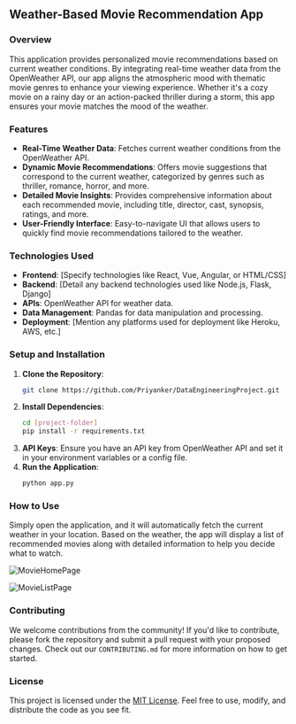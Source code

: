 ## Weather-Based Movie Recommendation App

### Overview
This application provides personalized movie recommendations based on current weather conditions. By integrating real-time weather data from the OpenWeather API, our app aligns the atmospheric mood with thematic movie genres to enhance your viewing experience. Whether it's a cozy movie on a rainy day or an action-packed thriller during a storm, this app ensures your movie matches the mood of the weather.

### Features
- **Real-Time Weather Data**: Fetches current weather conditions from the OpenWeather API.
- **Dynamic Movie Recommendations**: Offers movie suggestions that correspond to the current weather, categorized by genres such as thriller, romance, horror, and more.
- **Detailed Movie Insights**: Provides comprehensive information about each recommended movie, including title, director, cast, synopsis, ratings, and more.
- **User-Friendly Interface**: Easy-to-navigate UI that allows users to quickly find movie recommendations tailored to the weather.

### Technologies Used
- **Frontend**: [Specify technologies like React, Vue, Angular, or HTML/CSS]
- **Backend**: [Detail any backend technologies used like Node.js, Flask, Django]
- **APIs**: OpenWeather API for weather data.
- **Data Management**: Pandas for data manipulation and processing.
- **Deployment**: [Mention any platforms used for deployment like Heroku, AWS, etc.]

### Setup and Installation
1. **Clone the Repository**: 
   ```bash
   git clone https://github.com/Priyanker/DataEngineeringProject.git
   ```
2. **Install Dependencies**: 
   ```bash
   cd [project-folder]
   pip install -r requirements.txt
   ```
3. **API Keys**: Ensure you have an API key from OpenWeather API and set it in your environment variables or a config file.
4. **Run the Application**:
   ```bash
   python app.py
   ```

### How to Use
Simply open the application, and it will automatically fetch the current weather in your location. Based on the weather, the app will display a list of recommended movies along with detailed information to help you decide what to watch.

![MovieHomePage](https://github.com/Priyanker/DataEngineeringProject/assets/14792786/e9daa66e-891d-4a7b-8703-91361633808e)

![MovieListPage](https://github.com/Priyanker/DataEngineeringProject/assets/14792786/13acb9f3-3b22-424d-a3f1-449372e84ef8)


### Contributing
We welcome contributions from the community! If you'd like to contribute, please fork the repository and submit a pull request with your proposed changes. Check out our `CONTRIBUTING.md` for more information on how to get started.

### License
This project is licensed under the [MIT License](LICENSE.txt). Feel free to use, modify, and distribute the code as you see fit.

